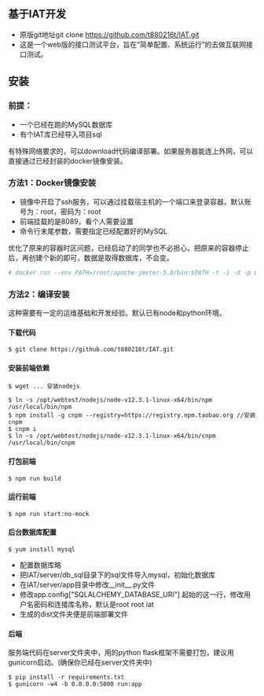 ## 基于IAT开发
- 原版git地址git clone https://github.com/t880216t/IAT.git
- 这是一个web版的接口测试平台，旨在“简单配置、系统运行”的去做互联网接口测试。

## 安装

### 前提：
- 一个已经在跑的MySQL数据库
- 有个IAT库已经导入项目sql

有特殊网络要求的，可以download代码编译部署。如果服务器能连上外网，可以直接通过已经封装的docker镜像安装。
### 方法1：Docker镜像安装
- 镜像中开启了ssh服务，可以通过挂载宿主机的一个端口来登录容器，默认账号为：root，密码为：root
- 前端挂载的是8089，看个人需要设置
- 命令行末尾参数，需要指定已经配置好的MySQL

优化了原来的容器时区问题，已经启动了的同学也不必担心，把原来的容器停止后，再创建个新的即可，数据是取得数据库，不会变。
``` bash
# docker run --env PATH=/root/apache-jmeter-5.0/bin:$PATH -t -i -d -p 8089:80 -p 9022:22 --name=iat6 ownerworld/iat:0.0.6  /bin/start.sh "root:root@127.0.0.1:3306"
```

### 方法2：编译安装
这种需要有一定的运维基础和开发经验。默认已有node和python环境。
#### 下载代码
```
$ git clone https://github.com/t880216t/IAT.git
```
#### 安装前端依赖
```
$ wget ... 安装nodejs 

$ ln -s /opt/webtest/nodejs/node-v12.3.1-linux-x64/bin/npm /usr/local/bin/npm 
$ npm install -g cnpm --registry=https://registry.npm.taobao.org //安装cnpm
$ cnpm i
$ ln -s /opt/webtest/nodejs/node-v12.3.1-linux-x64/bin/cnpm /usr/local/bin/cnpm 
```
#### 打包前端
```
$ npm run build
```
#### 运行前端
```
$ npm run start:no-mock 
```
#### 后台数据库配置
```
$ yum install mysql 
```
- 配置数据库略
- 把IAT/server/db_sql目录下的sql文件导入mysql，初始化数据库
- 在IAT/server/app目录中修改__init__.py文件
- 修改app.config["SQLALCHEMY_DATABASE_URI"] 起始的这一行，修改用户名密码和连接库名称，默认是root root iat
- 生成的dist文件夹便是前端部署文件
#### 后端
服务端代码在server文件夹中，用的python flask框架不需要打包，建议用gunicorn启动。(确保你已经在server文件夹中)
```
$ pip install -r requirements.txt
$ gunicorn -w4 -b 0.0.0.0:5000 run:app
```
